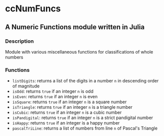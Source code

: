 # ccNumFuncs
## A Numeric Functions module written in Julia
### Description
Module with various miscellaneous functions for classifications of whole numbers
### Functions
* `listDigits`: returns a list of the digits in a number `n` in descending order of magnitude
* `isOdd`: returns `true` if an integer `n` is odd
* `isEven`: returns `true` if an integer `n` is even
* `isSquare`: returns `true` if an integer `n` is a square number
* `isTriangle`: returns `true` if an integer `n` is a triangle number
* `isCubic`: returns `true` if an integer `n` is a cubic number
* `isPandigital`: returns `true` if an integer `n` is a strict pandigital number
* `isHappy`: returns `true` if an integer is a happy number
* `pascalTriLine`: returns a list of numbers from line `n` of Pascal's Triangle
